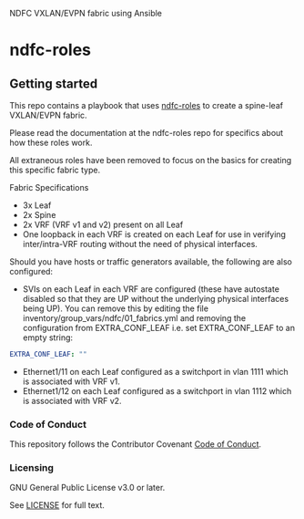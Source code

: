 <seotitle>NDFC VXLAN/EVPN fabric using Ansible</seotitle>

# ndfc-roles

## Getting started

This repo contains a playbook that uses [ndfc-roles](https://github.com/allenrobel/ndfc-roles) to create a spine-leaf VXLAN/EVPN fabric.

Please read the documentation at the ndfc-roles repo for specifics about how these roles work.

All extraneous roles have been removed to focus on the basics for creating this specific fabric type.

Fabric Specifications

- 3x Leaf
- 2x Spine
- 2x VRF (VRF v1 and v2) present on all Leaf
- One loopback in each VRF is created on each Leaf for use in verifying inter/intra-VRF routing without the need of physical interfaces.

Should you have hosts or traffic generators available, the following are also configured:

- SVIs on each Leaf in each VRF are configured (these have autostate disabled so that they are UP without the underlying physical interfaces being UP).  You can remove this by editing the file inventory/group_vars/ndfc/01_fabrics.yml and removing the configuration from EXTRA_CONF_LEAF i.e. set EXTRA_CONF_LEAF to an empty string:

```yaml
EXTRA_CONF_LEAF: ""
```

- Ethernet1/11 on each Leaf configured as a switchport in vlan 1111 which is associated with VRF v1.
- Ethernet1/12 on each Leaf configured as a switchport in vlan 1112 which is associated with VRF v2.

### Code of Conduct

This repository follows the Contributor Covenant [Code of Conduct](https://github.com/allenrobel/ndfc-roles/blob/master/CODE_OF_CONDUCT.md).

### Licensing

GNU General Public License v3.0 or later.

See [LICENSE](https://www.gnu.org/licenses/gpl-3.0.txt) for full text.
